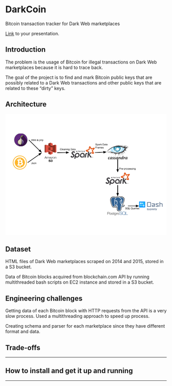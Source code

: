 # DarkCoin

Bitcoin transaction tracker for Dark Web marketplaces

[Link](https://docs.google.com/presentation/d/1SAh4Qrx7bTVhJ_qAdvWejixQ0XiDUZ1-T6-dDHtCarw/edit?usp=sharing) to your presentation.

## Introduction

The problem is the usage of Bitcoin for illegal transactions on Dark Web marketplaces because it is hard to trace back.

The goal of the project is to find and mark Bitcoin public keys that are possibly related to a Dark Web transactions and other public keys that are related to these “dirty” keys.

## Architecture

![Pipeline](images/pipeline.png)

## Dataset

HTML files of Dark Web marketplaces scraped on 2014 and 2015, stored in a S3 bucket.

Data of Bitcoin blocks acquired from blockchain.com API by running multithreaded bash scripts on EC2 instance and stored in a S3 bucket.

## Engineering challenges

Getting data of each Bitcoin block with HTTP requests from the API is a very slow process. Used a multithreading approach to speed up process.

Creating schema and parser for each marketplace since they have different format and data.

## Trade-offs

<hr/>

## How to install and get it up and running

<hr/>